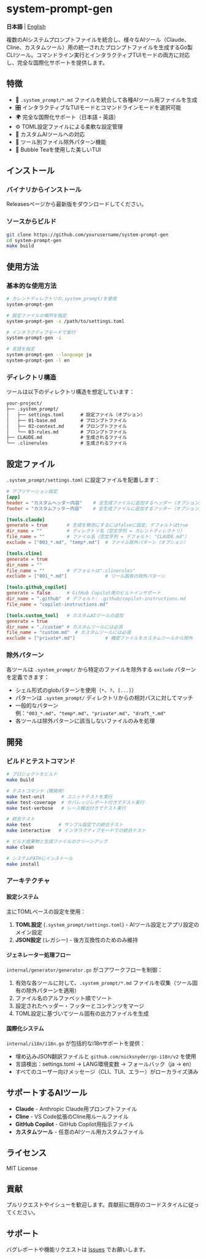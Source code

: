 # system-prompt-gen

**日本語** | [English](./README.md)

複数のAIシステムプロンプトファイルを統合し、様々なAIツール（Claude、Cline、カスタムツール）用の統一されたプロンプトファイルを生成するGo製CLIツール。コマンドライン実行とインタラクティブTUIモードの両方に対応し、完全な国際化サポートを提供します。

## 特徴

- 🚀 `.system_prompt/*.md` ファイルを統合して各種AIツール用ファイルを生成
- 🎛️ インタラクティブなTUIモードとコマンドラインモードを選択可能
- 🌍 完全な国際化サポート（日本語・英語）
- ⚙️ TOML設定ファイルによる柔軟な設定管理
- 🔧 カスタムAIツールへの対応
- 🚫 ツール別ファイル除外パターン機能
- 🎨 Bubble Teaを使用した美しいTUI

## インストール

### バイナリからインストール

Releasesページから最新版をダウンロードしてください。

### ソースからビルド

```bash
git clone https://github.com/yourusername/system-prompt-gen
cd system-prompt-gen
make build
```

## 使用方法

### 基本的な使用方法

```bash
# カレントディレクトリの.system_prompt/を使用
system-prompt-gen

# 設定ファイルの場所を指定
system-prompt-gen -s /path/to/settings.toml

# インタラクティブモードで実行
system-prompt-gen -i

# 言語を指定
system-prompt-gen --language ja
system-prompt-gen -l en
```

### ディレクトリ構造

ツールは以下のディレクトリ構造を想定しています：

```txt
your-project/
├── .system_prompt/
│   ├── settings.toml      # 設定ファイル（オプション）
│   ├── 01-base.md         # プロンプトファイル
│   ├── 02-context.md      # プロンプトファイル
│   └── 03-rules.md        # プロンプトファイル
├── CLAUDE.md              # 生成されるファイル
└── .clinerules            # 生成されるファイル
```

## 設定ファイル

`.system_prompt/settings.toml` に設定ファイルを配置します：

```toml
# アプリケーション設定
[app]
header = "カスタムヘッダー内容"    # 全生成ファイルに追加するヘッダー（オプション）
footer = "カスタムフッター内容"    # 全生成ファイルに追加するフッター（オプション）

[tools.claude]
generate = true       # 生成を無効にするにはfalseに設定、デフォルトはtrue
dir_name = ""         # ディレクトリ名（空文字列 = カレントディレクトリ）
file_name = ""        # ファイル名（空文字列 = デフォルト: "CLAUDE.md"）
exclude = ["003_*.md", "temp*.md"]  # ファイル除外パターン（オプション）

[tools.cline]
generate = true
dir_name = ""
file_name = ""        # デフォルトは".clinerules"
exclude = ["001_*.md"]              # ツール固有の除外パターン

[tools.github_copilot]
generate = false      # GitHub Copilot用のビルトインサポート
dir_name = ".github"  # デフォルト: .github/copilot-instructions.md
file_name = "copilot-instructions.md"

[tools.custom_tool]   # カスタムAIツールの追加
generate = true
dir_name = "./custom" # カスタムツールには必須
file_name = "custom.md"  # カスタムツールには必須
exclude = ["private*.md"]           # 機密ファイルをカスタムツールから除外
```

### 除外パターン

各ツールは `.system_prompt/` から特定のファイルを除外する `exclude` パターンを定義できます：
- シェル形式のglobパターンを使用（`*`、`?`、`[...]`）
- パターンは `.system_prompt/` ディレクトリからの相対パスに対してマッチ
- 一般的なパターン例：`"003_*.md"`、`"temp*.md"`、`"private*.md"`、`"draft_*.md"`
- 各ツールは除外パターンに該当しないファイルのみを処理

## 開発

### ビルドとテストコマンド

```bash
# プロジェクトをビルド
make build

# テストコマンド（開発用）
make test-unit      # ユニットテストを実行
make test-coverage  # カバレッジレポート付きでテスト実行
make test-verbose   # レース検出付きでテスト実行

# 統合テスト
make test          # サンプル設定での統合テスト
make interactive   # インタラクティブモードでの統合テスト

# ビルド成果物と生成ファイルのクリーンアップ
make clean

# システムPATHにインストール
make install
```

### アーキテクチャ

#### 設定システム

主にTOMLベースの設定を使用：

1. **TOML設定** (`.system_prompt/settings.toml`) - AIツール設定とアプリ設定のメイン設定
2. **JSON設定** (レガシー) - 後方互換性のためのみ維持

#### ジェネレーター処理フロー

`internal/generator/generator.go` がコアワークフローを制御：

1. 有効な各ツールに対して、`.system_prompt/*.md` ファイルを収集（ツール固有の除外パターンを適用）
2. ファイル名のアルファベット順でソート
3. 設定されたヘッダー・フッターとコンテンツをマージ
4. TOML設定に基づいてツール固有の出力ファイルを生成

#### 国際化システム

`internal/i18n/i18n.go` が包括的なi18nサポートを提供：

- 埋め込みJSON翻訳ファイルと `github.com/nicksnyder/go-i18n/v2` を使用
- 言語検出：settings.toml → LANG環境変数 → フォールバック（ja → en）
- すべてのユーザー向けメッセージ（CLI、TUI、エラー）がローカライズ済み

## サポートするAIツール

- **Claude** - Anthropic Claude用プロンプトファイル
- **Cline** - VS Code拡張のCline用ルールファイル
- **GitHub Copilot** - GitHub Copilot用指示ファイル
- **カスタムツール** - 任意のAIツール用カスタムファイル

## ライセンス

MIT License

## 貢献

プルリクエストやイシューを歓迎します。貢献前に既存のコードスタイルに従ってください。

## サポート

バグレポートや機能リクエストは [Issues](https://github.com/yourusername/system-prompt-gen/issues) でお願いします。
